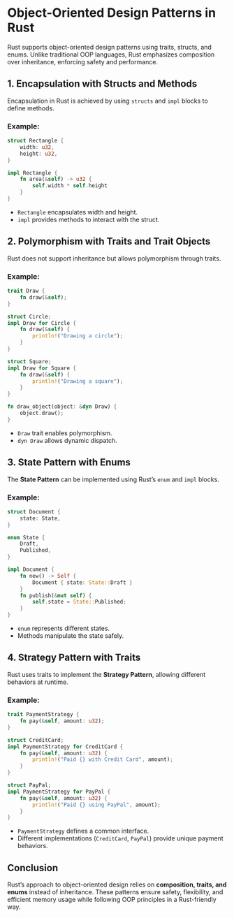 # Object-Oriented Design Patterns in Rust

Rust supports object-oriented design patterns using traits, structs, and enums. Unlike traditional OOP languages, Rust emphasizes composition over inheritance, enforcing safety and performance.

## 1. Encapsulation with Structs and Methods

Encapsulation in Rust is achieved by using `structs` and `impl` blocks to define methods.

### Example:
```rust
struct Rectangle {
    width: u32,
    height: u32,
}

impl Rectangle {
    fn area(&self) -> u32 {
        self.width * self.height
    }
}
```
- `Rectangle` encapsulates width and height.
- `impl` provides methods to interact with the struct.

## 2. Polymorphism with Traits and Trait Objects

Rust does not support inheritance but allows polymorphism through traits.

### Example:
```rust
trait Draw {
    fn draw(&self);
}

struct Circle;
impl Draw for Circle {
    fn draw(&self) {
        println!("Drawing a circle");
    }
}

struct Square;
impl Draw for Square {
    fn draw(&self) {
        println!("Drawing a square");
    }
}

fn draw_object(object: &dyn Draw) {
    object.draw();
}
```
- `Draw` trait enables polymorphism.
- `dyn Draw` allows dynamic dispatch.

## 3. State Pattern with Enums

The **State Pattern** can be implemented using Rust’s `enum` and `impl` blocks.

### Example:
```rust
struct Document {
    state: State,
}

enum State {
    Draft,
    Published,
}

impl Document {
    fn new() -> Self {
        Document { state: State::Draft }
    }
    fn publish(&mut self) {
        self.state = State::Published;
    }
}
```
- `enum` represents different states.
- Methods manipulate the state safely.

## 4. Strategy Pattern with Traits

Rust uses traits to implement the **Strategy Pattern**, allowing different behaviors at runtime.

### Example:
```rust
trait PaymentStrategy {
    fn pay(&self, amount: u32);
}

struct CreditCard;
impl PaymentStrategy for CreditCard {
    fn pay(&self, amount: u32) {
        println!("Paid {} with Credit Card", amount);
    }
}

struct PayPal;
impl PaymentStrategy for PayPal {
    fn pay(&self, amount: u32) {
        println!("Paid {} using PayPal", amount);
    }
}
```
- `PaymentStrategy` defines a common interface.
- Different implementations (`CreditCard`, `PayPal`) provide unique payment behaviors.

## Conclusion

Rust’s approach to object-oriented design relies on **composition, traits, and enums** instead of inheritance. These patterns ensure safety, flexibility, and efficient memory usage while following OOP principles in a Rust-friendly way.

